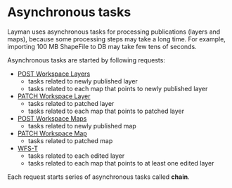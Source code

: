 # Asynchronous tasks

Layman uses asynchronous tasks for processing publications (layers and maps), because some processing steps may take a long time. For example, importing 100 MB ShapeFile to DB may take few tens of seconds.

Asynchronous tasks are started by following requests:
- [POST Workspace Layers](rest.md#post-workspace-layers)
   - tasks related to newly published layer
   - tasks related to each map that points to newly published layer
- [PATCH Workspace Layer](rest.md#patch-workspace-layer)
   - tasks related to patched layer
   - tasks related to each map that points to patched layer
- [POST Workspace Maps](rest.md#post-workspace-maps)
   - tasks related to newly published map
- [PATCH Workspace Map](rest.md#patch-workspace-map)
   - tasks related to patched map
- [WFS-T](endpoints.md#web-feature-service)
   - tasks related to each edited layer
   - tasks related to each map that points to at least one edited layer

Each request starts series of asynchronous tasks called **chain**.
